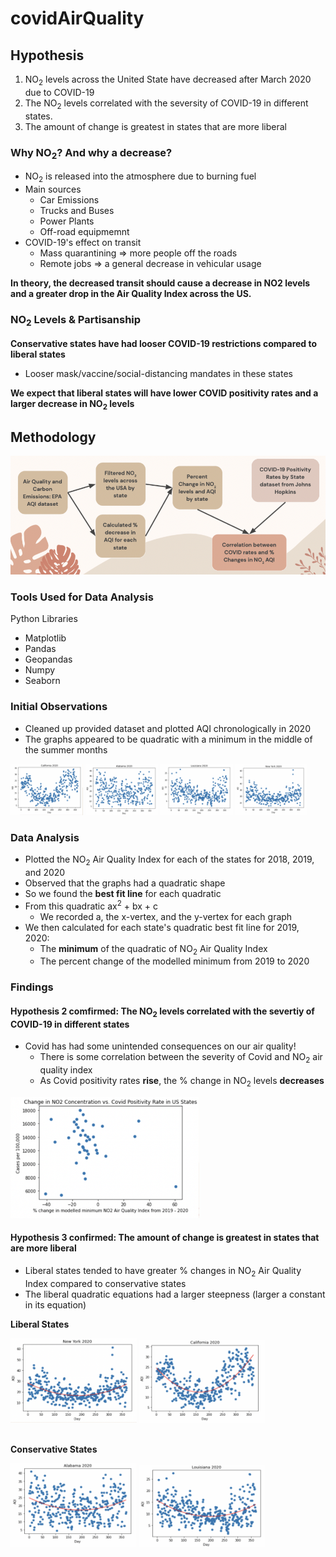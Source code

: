 # covidAirQuality
<h2>Hypothesis</h2>
  <ol>
    <li>NO<sub>2</sub> levels across the United State have decreased after March 2020 due to COVID-19</li>
    <li>The NO<sub>2</sub> levels correlated with the seversity of COVID-19 in different states.</li>
    <li>The amount of change is greatest in states that are more liberal</li>
  </ol>

  <h3>Why NO<sub>2</sub>? And why a decrease?</h3>
    <ul>
      <li>NO<sub>2</sub> is released into the atmosphere due to burning fuel</li>
      <li>Main sources
        <ul>
          <li>Car Emissions</li>
          <li>Trucks and Buses</li>
          <li>Power Plants</li>
          <li>Off-road equipmemnt</li>
        </ul>
      </li>
      <li>COVID-19's effect on transit
        <ul>
          <li>Mass quarantining => more people off the roads</li>
          <li>Remote jobs => a general decrease in vehicular usage</li>
        </ul>
      </li>
    </ul>
    <b>
    In theory, the decreased transit should cause a decrease in NO2 levels and a greater drop in the Air Quality Index across the US.
    </b>
  
  <h3>NO<sub>2</sub> Levels & Partisanship</h3>
  <b>
  Conservative states have had looser COVID-19 restrictions compared to liberal states
  </b>
  <ul>
    <li>Looser mask/vaccine/social-distancing mandates in these states</li>
  </ul>
  <b>
  We expect that liberal states will have lower COVID positivity rates and a larger decrease in NO<sub>2</sub> levels
  </b>


<h2>Methodology</h2>
<img src="./OurApproach.png"></img>
  
<h3>Tools Used for Data Analysis</h3>
Python Libraries
<ul>
  <li>Matplotlib</li>
  <li>Pandas</li>
  <li>Geopandas</li>
  <li>Numpy</li>
  <li>Seaborn</li>
</ul>

<h3>Initial Observations</h3>
<ul>
  <li>Cleaned up provided dataset and plotted AQI chronologically in 2020</li>
  <li>The graphs appeared to be quadratic with a minimum in the middle of the summer months</li>
</ul>

<div float="left">
  <img src="./California 2020 no line.png" alt="California 2020 no line"height="23%" width="23%"></img>
  <img src="./Alabama 2020 no line.png" alt="Alabama 2020 no line" height="23%" width="23%"></img>
  <img src="./Louisiana 2020 no line.png" alt="Louisiana 2020 no line" height="23%" width="23%"></img>
  <img src="./New York 2020 no line.png" alt="New York 2020 no line" height="23%" width="23%"></img>
</div>

<h3>Data Analysis</h3>
<ul>
  <li>Plotted the NO<sub>2</sub> Air Quality Index for each of the states for 2018, 2019, and 2020</li>
  <li>Observed that the graphs had a quadratic shape</li>
  <li>So we found the <b>best fit line</b> for each quadratic</li>
  <li>From this quadratic ax<sup>2</sup> + bx + c
    <ul>
      <li>We recorded a, the x-vertex, and the y-vertex for each graph</li>
    </ul>
  </li>
  <li>We then calculated for each state's quadratic best fit line for 2019, 2020:
    <ul>
      <li>The <b>minimum</b> of the quadratic of NO<sub>2</sub> Air Quality Index</li>
      <li>The percent change of the modelled minimum from 2019 to 2020</li>
    </ul>
  </li>
</ul>

<h3>Findings</h3>
<h4>Hypothesis 2 comfirmed: The NO<sub>2</sub> levels correlated with the severtiy of COVID-19 in different states</h4>
<ul>
  <li>Covid has had some unintended consequences on our air quality!
    <ul>
      <li>There is some correlation between the severity of Covid and NO<sub>2</sub> air quality index</li>
      <li>As Covid positivity rates <b>rise</b>, the % change in NO<sub>2</sub> levels <b>decreases</b></li>
    </ul>
  </li>
</ul>

<img src="./NO2 Concentration vs Covid Positivity.png" alt="./NO2 Concentration vs Covid Positivity" height="60%" width="60%">

<h4>Hypothesis 3 confirmed: The amount of change is greatest in states that are more liberal</h4>
<ul>
  <li>Liberal states tended to have greater % changes in NO<sub>2</sub> Air Quality Index compared to conservative states</li>
  <li>The liberal quadratic equations had a larger steepness (larger a constant in its equation)</li>
</ul>

<b>Liberal States</b>
<div float="left">
  <img src="New York 2020.png" alt="New York 2020" width="40%" height="40%"></img>
  <img src="California 2020.png" alt="California 2020" width="40%" height="40%"></img>
</div>

<br>

<b>Conservative States</b>
<div float="left">
  <img src="alabama_bestfitquad.png" alt="Alabama 2020" width="40%" height="40%"></img>
  <img src="Louisiana 2020.png" alt="Louisiana 2020" width="40%" height="40%"></img>
</div>

  
    
  
  
  
  

